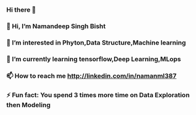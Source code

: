 ### Hi there 👋

<!--
**GODxFATHER/GODxFATHER** is a ✨ _special_ ✨ repository because its `README.md` (this file) appears on your GitHub profile.

Here are some ideas to get you started:

- 🔭 I’m currently working on ...
- 🌱 I’m currently learning ...
- 👯 I’m looking to collaborate on ...
- 🤔 I’m looking for help with ...
- 💬 Ask me about ...
- 📫 How to reach me: ...
- 😄 Pronouns: ...
- ⚡ Fun fact: ...
-->
### 👋 Hi, I’m Namandeep Singh Bisht
### 👀 I’m interested in Phyton,Data Structure,Machine learning
### 🌱 I’m currently learning tensorflow,Deep Learning,MLops
### 📫 How to reach me http://linkedin.com/in/namanml387
### ⚡ Fun fact: You spend 3 times more time on Data Exploration then Modeling

